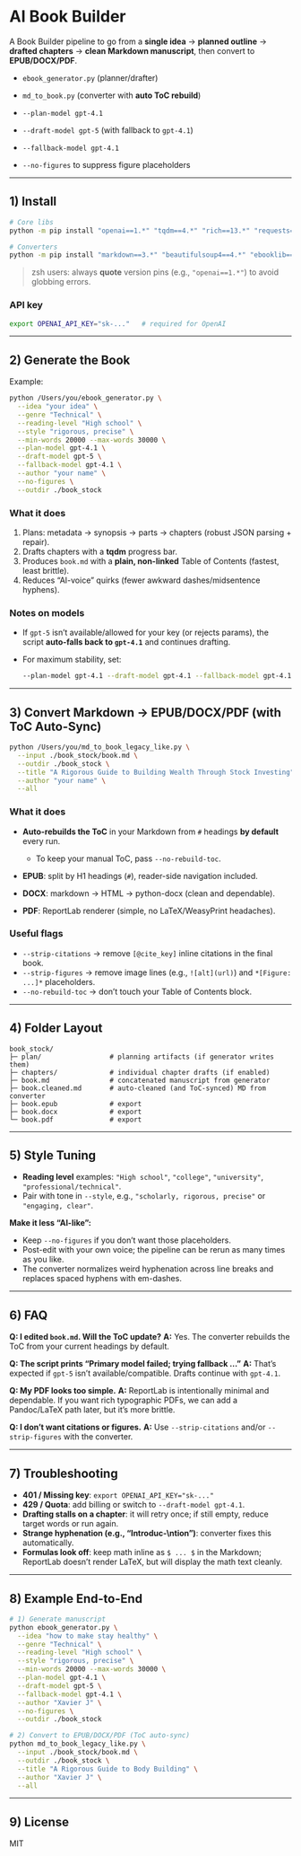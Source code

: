# AI Book Builder

A Book Builder pipeline to go from a **single idea** → **planned outline** → **drafted chapters** → **clean Markdown manuscript**, then convert to **EPUB/DOCX/PDF**.


* `ebook_generator.py` (planner/drafter)
* `md_to_book.py` (converter with **auto ToC rebuild**)


* `--plan-model gpt-4.1`
* `--draft-model gpt-5` (with fallback to `gpt-4.1`)
* `--fallback-model gpt-4.1`
* `--no-figures` to suppress figure placeholders


---

## 1) Install

```bash
# Core libs
python -m pip install "openai==1.*" "tqdm==4.*" "rich==13.*" "requests==2.*" "pydantic==2.*" "tenacity==8.*"

# Converters
python -m pip install "markdown==3.*" "beautifulsoup4==4.*" "ebooklib==0.*" "python-docx==1.*" "reportlab==4.*"
```

> zsh users: always **quote** version pins (e.g., `"openai==1.*"`) to avoid globbing errors.

### API key

```bash
export OPENAI_API_KEY="sk-..."   # required for OpenAI
```

---

## 2) Generate the Book

Example:

```bash
python /Users/you/ebook_generator.py \
  --idea "your idea" \
  --genre "Technical" \
  --reading-level "High school" \
  --style "rigorous, precise" \
  --min-words 20000 --max-words 30000 \
  --plan-model gpt-4.1 \
  --draft-model gpt-5 \
  --fallback-model gpt-4.1 \
  --author "your name" \
  --no-figures \
  --outdir ./book_stock
```

### What it does

1. Plans: metadata → synopsis → parts → chapters (robust JSON parsing + repair).
2. Drafts chapters with a **tqdm** progress bar.
3. Produces `book.md` with a **plain, non-linked** Table of Contents (fastest, least brittle).
4. Reduces “AI-voice” quirks (fewer awkward dashes/midsentence hyphens).

### Notes on models

* If `gpt-5` isn’t available/allowed for your key (or rejects params), the script **auto-falls back to `gpt-4.1`** and continues drafting.
* For maximum stability, set:

  ```bash
  --plan-model gpt-4.1 --draft-model gpt-4.1 --fallback-model gpt-4.1
  ```

---

## 3) Convert Markdown → EPUB/DOCX/PDF (with ToC Auto-Sync)

```bash
python /Users/you/md_to_book_legacy_like.py \
  --input ./book_stock/book.md \
  --outdir ./book_stock \
  --title "A Rigorous Guide to Building Wealth Through Stock Investing" \
  --author "your name" \
  --all
```

### What it does

* **Auto-rebuilds the ToC** in your Markdown from `#` headings **by default** every run.

  * To keep your manual ToC, pass `--no-rebuild-toc`.
* **EPUB**: split by H1 headings (`#`), reader-side navigation included.
* **DOCX**: markdown → HTML → python-docx (clean and dependable).
* **PDF**: ReportLab renderer (simple, no LaTeX/WeasyPrint headaches).

### Useful flags

* `--strip-citations` → remove `[@cite_key]` inline citations in the final book.
* `--strip-figures` → remove image lines (e.g., `![alt](url)`) and `*[Figure: ...]*` placeholders.
* `--no-rebuild-toc` → don’t touch your Table of Contents block.

---

## 4) Folder Layout

```
book_stock/
├─ plan/                 # planning artifacts (if generator writes them)
├─ chapters/             # individual chapter drafts (if enabled)
├─ book.md               # concatenated manuscript from generator
├─ book.cleaned.md       # auto-cleaned (and ToC-synced) MD from converter
├─ book.epub             # export
├─ book.docx             # export
└─ book.pdf              # export
```

---

## 5) Style Tuning

* **Reading level** examples: `"High school"`, `"college"`, `"university"`, `"professional/technical"`.
* Pair with tone in `--style`, e.g., `"scholarly, rigorous, precise"` or `"engaging, clear"`.

**Make it less “AI-like”:**

* Keep `--no-figures` if you don’t want those placeholders.
* Post-edit with your own voice; the pipeline can be rerun as many times as you like.
* The converter normalizes weird hyphenation across line breaks and replaces spaced hyphens with em-dashes.

---

## 6) FAQ

**Q: I edited `book.md`. Will the ToC update?**
**A:** Yes. The converter rebuilds the ToC from your current headings by default.

**Q: The script prints “Primary model failed; trying fallback …”**
**A:** That’s expected if `gpt-5` isn’t available/compatible. Drafts continue with `gpt-4.1`.

**Q: My PDF looks too simple.**
**A:** ReportLab is intentionally minimal and dependable. If you want rich typographic PDFs, we can add a Pandoc/LaTeX path later, but it’s more brittle.

**Q: I don’t want citations or figures.**
**A:** Use `--strip-citations` and/or `--strip-figures` with the converter.

---

## 7) Troubleshooting

* **401 / Missing key**: `export OPENAI_API_KEY="sk-..."`
* **429 / Quota**: add billing or switch to `--draft-model gpt-4.1`.
* **Drafting stalls on a chapter**: it will retry once; if still empty, reduce target words or run again.
* **Strange hyphenation (e.g., “Introduc-\ntion”)**: converter fixes this automatically.
* **Formulas look off**: keep math inline as `$ ... $` in the Markdown; ReportLab doesn’t render LaTeX, but will display the math text cleanly.

---

## 8) Example End-to-End

```bash
# 1) Generate manuscript
python ebook_generator.py \
  --idea "how to make stay healthy" \
  --genre "Technical" \
  --reading-level "High school" \
  --style "rigorous, precise" \
  --min-words 20000 --max-words 30000 \
  --plan-model gpt-4.1 \
  --draft-model gpt-5 \
  --fallback-model gpt-4.1 \
  --author "Xavier J" \
  --no-figures \
  --outdir ./book_stock

# 2) Convert to EPUB/DOCX/PDF (ToC auto-sync)
python md_to_book_legacy_like.py \
  --input ./book_stock/book.md \
  --outdir ./book_stock \
  --title "A Rigorous Guide to Body Building" \
  --author "Xavier J" \
  --all
```

---

## 9) License

MIT
